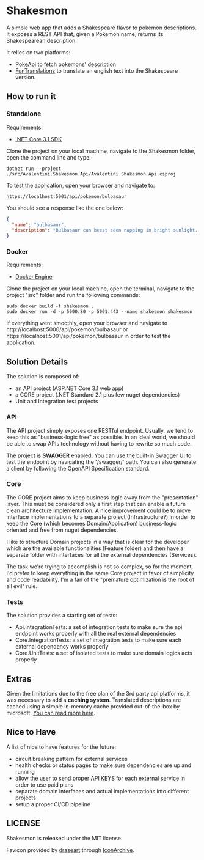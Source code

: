 # Shakesmon

A simple web app that adds a Shakespeare flavor to pokemon descriptions. It exposes a REST API that, given a Pokemon name, returns its Shakespearean description.

It relies on two platforms:
- [PokeApi](https://pokeapi.co/) to fetch pokemons' description
- [FunTranslations](https://funtranslations.com/api/shakespeare) to translate an english text into the Shakespeare version.

## How to run it

### Standalone
Requirements:
- [.NET Core 3.1 SDK](https://dotnet.microsoft.com/download/dotnet-core/3.1)

Clone the project on your local machine, navigate to the Shakesmon folder, open the command line and type:
```
dotnet run --project ./src/Avalentini.Shakesmon.Api/Avalentini.Shakesmon.Api.csproj
```
To test the application, open your browser and navigate to:
```
https://localhost:5001/api/pokemon/bulbasaur
```

You should see a response like the one below:
```JSON
{
  "name": "bulbasaur",
  "description": "Bulbasaur can beest seen napping in bright sunlight. Thither is a seed on its back. By soaking up the travelling lamp’s rays, the seed grows progressively larger."
}
```

### Docker
Requirements:
- [Docker Engine](https://docs.docker.com/engine/install/)

Clone the project on your local machine, open the terminal, navigate to the project "src" folder and run the following commands:

```
sudo docker build -t shakesmon .
sudo docker run -d -p 5000:80 -p 5001:443 --name shakesmon shakesmon
```

If everything went smoothly, open your browser and navigate to http://localhost:5000/api/pokemon/bulbasaur or https://localhost:5001/api/pokemon/bulbasaur in order to test the application.

## Solution Details
The solution is composed of:
- an API project (ASP.NET Core 3.1 web app)
- a CORE project (.NET Standard 2.1 plus few nuget dependencies)
- Unit and Integration test projects

### API
The API project simply exposes one RESTful endpoint. Usually, we tend to keep this as "business-logic free" as possible. In an ideal world, we should be able to swap APIs technology without having to rewrite so much code.

The project is **SWAGGER** enabled. You can use the built-in Swagger UI to test the endpoint by navigating the '/swagger/' path. You can also generate a client by following the OpenAPI Specification standard.

### Core
The CORE project aims to keep business logic away from the "presentation" layer. This must be considered only a first step that can enable a future clean architecture implementation. A nice improvement could be to move interface implementations to a separate project (Infrastructure?) in order to keep the Core (which becomes Domain/Application) business-logic oriented and free from nuget dependencies.

I like to structure Domain projects in a way that is clear for the developer which are the available functionalities (Feature folder) and then have a separate folder with interfaces for all the external dependencies (Services).

The task we're trying to accomplish is not so complex, so for the moment, I'd prefer to keep everything in the same Core project in favor of simplicity and code readability. I'm a fan of the "premature optimization is the root of all evil" rule.

### Tests
The solution provides a starting set of tests:
- Api.IntegrationTests: a set of integration tests to make sure the api endpoint works properly with all the real external dependencies
- Core.IntegrationTests: a set of integration tests to make sure each external dependency works properly
- Core.UnitTests: a set of isolated tests to make sure domain logics acts properly

## Extras
Given the limitations due to the free plan of the 3rd party api platforms, it was necessary to add a **caching system**. Translated descriptions are cached using a simple in-memory cache provided out-of-the-box by microsoft. [You can read more here](https://docs.microsoft.com/en-us/aspnet/core/performance/caching/memory?view=aspnetcore-3.1).

## Nice to Have
A list of nice to have features for the future:
- circuit breaking pattern for external services
- health checks or status pages to make sure dependencies are up and running
- allow the user to send proper API KEYS for each external service in order to use paid plans
- separate domain interfaces and actual implementations into different projects
- setup a proper CI/CD pipeline

## LICENSE
Shakesmon is released under the MIT license.

Favicon provided by [draseart](http://www.iconarchive.com/artist/draseart.html) through [IconArchive](http://www.iconarchive.com/show/dumper-icons-by-draseart/PokeBall-icon.html).
